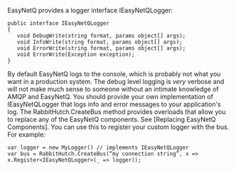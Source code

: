 EasyNetQ provides a logger interface IEasyNetQLogger:

    public interface IEasyNetQLogger
    {
       void DebugWrite(string format, params object[] args);
       void InfoWrite(string format, params object[] args);
       void ErrorWrite(string format, params object[] args);
       void ErrorWrite(Exception exception);
    }

By default EasyNetQ logs to the console, which is probably not what you want in a production system. The debug level logging is _very_ verbose and will not make much sense to someone without an intimate knowledge of AMQP and EasyNetQ. You should provide your own implementation of IEasyNetQLogger that logs info and error messages to your application's log. The RabbitHutch.CreateBus method provides overloads that allow you to replace any of the EasyNetQ components. See [Replacing EasyNetQ Components]. You can use this to register your custom logger with the bus. For example:

    var logger = new MyLogger() // implements IEasyNetQLogger
    var bus = RabbitHutch.CreateBus(“my connection string”, x => x.Register<IEasyNetQLogger>(_ => logger));